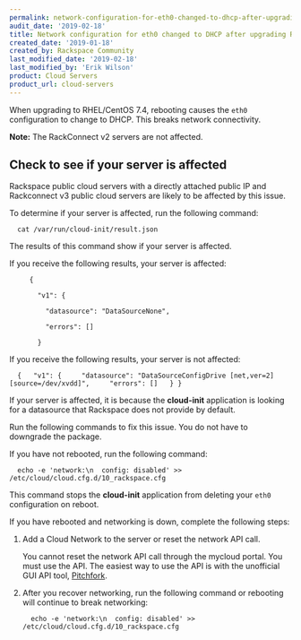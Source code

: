```yaml
---
permalink: network-configuration-for-eth0-changed-to-dhcp-after-upgrading-rhel-centos
audit_date: '2019-02-18'
title: Network configuration for eth0 changed to DHCP after upgrading RHEL/CentOS
created_date: '2019-01-18'
created_by: Rackspace Community
last_modified_date: '2019-02-18'
last_modified_by: 'Erik Wilson'
product: Cloud Servers
product_url: cloud-servers
---
```


When upgrading to RHEL/CentOS 7.4, rebooting causes the `eth0` configuration to change to DHCP. This breaks network connectivity.

**Note:** The RackConnect v2 servers are not affected.

## Check to see if your server is affected

Rackspace public cloud servers with a directly attached public IP and Rackconnect v3 public cloud servers are likely to be affected by this issue.

To determine if your server is affected, run the following command:

      cat /var/run/cloud-init/result.json

The results of this command show if your server is affected.

If you receive the following results, your server is affected:

         {

           "v1": {

             "datasource": "DataSourceNone",

             "errors": []

           }

If you receive the following results, your server is not affected:

      {   "v1": {     "datasource": "DataSourceConfigDrive [net,ver=2][source=/dev/xvdd]",     "errors": []   } }


If your server is affected, it is because the **cloud-init** application is looking for a datasource that Rackspace does not provide by default.

Run the following commands to fix this issue. You do not have to downgrade the package.

If you have not rebooted, run the following command:

      echo -e 'network:\n  config: disabled' >> /etc/cloud/cloud.cfg.d/10_rackspace.cfg

This command stops the **cloud-init** application from deleting your `eth0` configuration on reboot.

If you have rebooted and networking is down, complete the following steps:

1. Add a Cloud Network to the server or reset the network API call.

   You cannot reset the network API call through the mycloud portal. You must use the API. The easiest way to use the API is with the unofficial GUI API tool, [Pitchfork](https://pitchfork.cloudapi.co/servers/#reset_network-cloud_servers).

2. After you recover networking, run the following command or rebooting will continue to break networking:

         echo -e 'network:\n  config: disabled' >> /etc/cloud/cloud.cfg.d/10_rackspace.cfg


